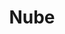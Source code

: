 ---
title: Nube
date: 
draft: false

# descripcion
description : Aros pasantes colgantes en plata 925 y cristal microcubic. Línea premium.

materials: Plata 925

color: 

dimensions: Largo 3,00 cm x 1,50 cm 

code: 01-01-1164

type: "Aros"

categories: []

price: $6.180,00

price_eftvo: $5.255,00

# Images
# first image will be shown in the product page
images:
  # - image: "images/path_to_image"
  # La ubicacion de las imagenes es imagenes/Aros/Aros.Colgantes/01-01-1164-nube
  - image: "./images/aros/colgantes/01-01-1164-nube_a.jpg"
  - image: "./images/aros/colgantes/01-01-1164-nube_b.jpg"
---